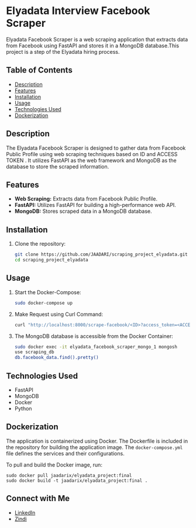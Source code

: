 # Elyadata Interview Facebook Scraper 

Elyadata Facebook Scraper is a web scraping application that extracts data from Facebook using FastAPI and stores it in a MongoDB database.This project is a step of the Elyadata hiring process.

## Table of Contents

- [Description](#description)
- [Features](#features)
- [Installation](#installation)
- [Usage](#usage)
- [Technologies Used](#technologies-used)
- [Dockerization](#dockerization)

## Description

The Elyadata Facebook Scraper is designed to gather data from Facebook Public Profile using web scraping techniques based on ID and ACCESS TOKEN . It utilizes FastAPI as the web framework and MongoDB as the database to store the scraped information.

## Features

- **Web Scraping:** Extracts data from Facebook Public Profile.
- **FastAPI:** Utilizes FastAPI for building a high-performance web API.
- **MongoDB:** Stores scraped data in a MongoDB database.

## Installation

1. Clone the repository:

    ```bash
    git clone https://github.com/JAADARI/scraping_project_elyadata.git
    cd scraping_project_elyadata
    ```

## Usage

1. Start the Docker-Compose:

    ```bash
    sudo docker-compose up
    ```

2. Make Request using Curl Command:

    ```bash
    curl "http://localhost:8000/scrape-facebook/<ID>?access_token=<ACCESS_TOKEN>"   
    ```

3. The MongoDB database is accessible from the Docker Container:
    ```bash
    sudo docker exec -it elyadata_facebook_scraper_mongo_1 mongosh    
    use scraping_db   
    db.facebook_data.find().pretty()
    ```



## Technologies Used

- FastAPI
- MongoDB
- Docker
- Python

## Dockerization

The application is containerized using Docker. The Dockerfile is included in the repository for building the application image. The `docker-compose.yml` file defines the services and their configurations.

To pull and build the Docker image, run:
    
    
   
    sudo docker pull jaadarix/elyadata_project:final
    sudo docker build -t jaadarix/elyadata_project:final .
    
## Connect with Me

- [LinkedIn](https://www.linkedin.com/in/jaadarix/)
- [Zindi](https://zindi.africa/users/JAADARIX)
        


